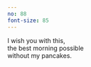 ```yaml
---
no: 88
font-size: 85
---
```


I wish you with this,  
the best morning possible  
without my pancakes.
